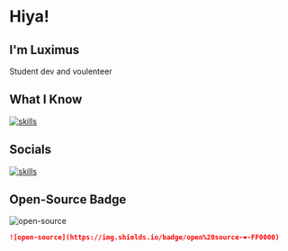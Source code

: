 # Hiya!
## I'm Luximus
Student dev and voulenteer

## What I Know

[![skills](https://skillicons.dev/icons?i=html,css,sass,tailwind,js,ts,react,next,solidjs,svelte,prisma,nodejs,npm,pnpm,cs,unity,dotnet,mysql,sqlite,java,docker,git,github&perline=5)](https://skillicons.dev)

## Socials

[![skills](https://skillicons.dev/icons?i=github,linkedin,discord&perline=5)](https://skillicons.dev)

## Open-Source Badge

![open-source](https://img.shields.io/badge/open%20source-❤-FF0000)

```md
![open-source](https://img.shields.io/badge/open%20source-❤-FF0000)
```
